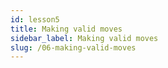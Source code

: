 ```yaml
---
id: lesson5
title: Making valid moves
sidebar_label: Making valid moves
slug: /06-making-valid-moves
---
```

